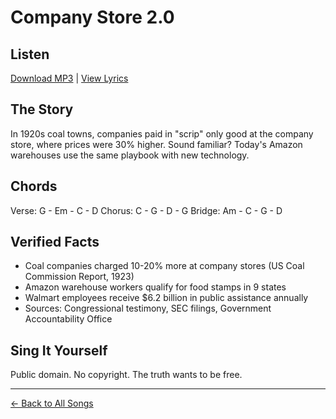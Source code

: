 # Company Store 2.0

## Listen
[Download MP3](./company-store.mp3) | [View Lyrics](./lyrics.txt)

## The Story
In 1920s coal towns, companies paid in "scrip" only good at the company store, where prices were 30% higher. Sound familiar? Today's Amazon warehouses use the same playbook with new technology.

## Chords
Verse:  G - Em - C - D
Chorus: C - G - D - G
Bridge: Am - C - G - D

## Verified Facts
- Coal companies charged 10-20% more at company stores (US Coal Commission Report, 1923)
- Amazon warehouse workers qualify for food stamps in 9 states
- Walmart employees receive $6.2 billion in public assistance annually
- Sources: Congressional testimony, SEC filings, Government Accountability Office

## Sing It Yourself
Public domain. No copyright. The truth wants to be free.

---
[← Back to All Songs](../)
